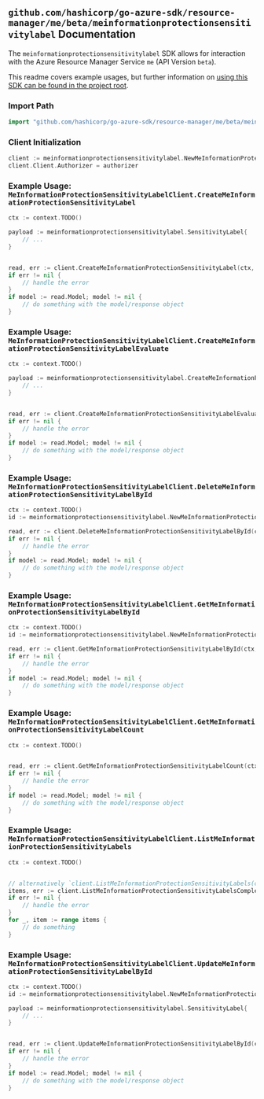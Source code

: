 
## `github.com/hashicorp/go-azure-sdk/resource-manager/me/beta/meinformationprotectionsensitivitylabel` Documentation

The `meinformationprotectionsensitivitylabel` SDK allows for interaction with the Azure Resource Manager Service `me` (API Version `beta`).

This readme covers example usages, but further information on [using this SDK can be found in the project root](https://github.com/hashicorp/go-azure-sdk/tree/main/docs).

### Import Path

```go
import "github.com/hashicorp/go-azure-sdk/resource-manager/me/beta/meinformationprotectionsensitivitylabel"
```


### Client Initialization

```go
client := meinformationprotectionsensitivitylabel.NewMeInformationProtectionSensitivityLabelClientWithBaseURI("https://management.azure.com")
client.Client.Authorizer = authorizer
```


### Example Usage: `MeInformationProtectionSensitivityLabelClient.CreateMeInformationProtectionSensitivityLabel`

```go
ctx := context.TODO()

payload := meinformationprotectionsensitivitylabel.SensitivityLabel{
	// ...
}


read, err := client.CreateMeInformationProtectionSensitivityLabel(ctx, payload)
if err != nil {
	// handle the error
}
if model := read.Model; model != nil {
	// do something with the model/response object
}
```


### Example Usage: `MeInformationProtectionSensitivityLabelClient.CreateMeInformationProtectionSensitivityLabelEvaluate`

```go
ctx := context.TODO()

payload := meinformationprotectionsensitivitylabel.CreateMeInformationProtectionSensitivityLabelEvaluateRequest{
	// ...
}


read, err := client.CreateMeInformationProtectionSensitivityLabelEvaluate(ctx, payload)
if err != nil {
	// handle the error
}
if model := read.Model; model != nil {
	// do something with the model/response object
}
```


### Example Usage: `MeInformationProtectionSensitivityLabelClient.DeleteMeInformationProtectionSensitivityLabelById`

```go
ctx := context.TODO()
id := meinformationprotectionsensitivitylabel.NewMeInformationProtectionSensitivityLabelID("sensitivityLabelIdValue")

read, err := client.DeleteMeInformationProtectionSensitivityLabelById(ctx, id)
if err != nil {
	// handle the error
}
if model := read.Model; model != nil {
	// do something with the model/response object
}
```


### Example Usage: `MeInformationProtectionSensitivityLabelClient.GetMeInformationProtectionSensitivityLabelById`

```go
ctx := context.TODO()
id := meinformationprotectionsensitivitylabel.NewMeInformationProtectionSensitivityLabelID("sensitivityLabelIdValue")

read, err := client.GetMeInformationProtectionSensitivityLabelById(ctx, id)
if err != nil {
	// handle the error
}
if model := read.Model; model != nil {
	// do something with the model/response object
}
```


### Example Usage: `MeInformationProtectionSensitivityLabelClient.GetMeInformationProtectionSensitivityLabelCount`

```go
ctx := context.TODO()


read, err := client.GetMeInformationProtectionSensitivityLabelCount(ctx)
if err != nil {
	// handle the error
}
if model := read.Model; model != nil {
	// do something with the model/response object
}
```


### Example Usage: `MeInformationProtectionSensitivityLabelClient.ListMeInformationProtectionSensitivityLabels`

```go
ctx := context.TODO()


// alternatively `client.ListMeInformationProtectionSensitivityLabels(ctx)` can be used to do batched pagination
items, err := client.ListMeInformationProtectionSensitivityLabelsComplete(ctx)
if err != nil {
	// handle the error
}
for _, item := range items {
	// do something
}
```


### Example Usage: `MeInformationProtectionSensitivityLabelClient.UpdateMeInformationProtectionSensitivityLabelById`

```go
ctx := context.TODO()
id := meinformationprotectionsensitivitylabel.NewMeInformationProtectionSensitivityLabelID("sensitivityLabelIdValue")

payload := meinformationprotectionsensitivitylabel.SensitivityLabel{
	// ...
}


read, err := client.UpdateMeInformationProtectionSensitivityLabelById(ctx, id, payload)
if err != nil {
	// handle the error
}
if model := read.Model; model != nil {
	// do something with the model/response object
}
```
